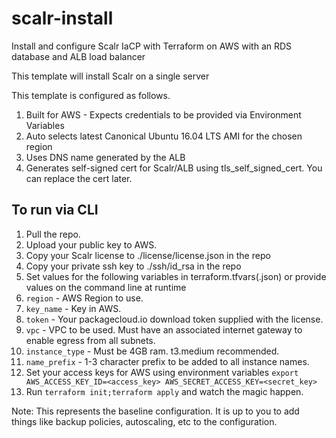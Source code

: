 # scalr-install
Install and configure Scalr IaCP with Terraform on AWS with an RDS database and ALB load balancer

This template will install Scalr on a single server

This template is configured as follows.

1. Built for AWS - Expects credentials to be provided via Environment Variables
2. Auto selects latest Canonical Ubuntu 16.04 LTS AMI for the chosen region
3. Uses DNS name generated by the ALB
4. Generates self-signed cert for Scalr/ALB using tls_self_signed_cert. You can replace the cert later.

## To run via CLI

1. Pull the repo.
1. Upload your public key to AWS.
1. Copy your Scalr license to ./license/license.json in the repo
1. Copy your private ssh key to ./ssh/id_rsa in the repo
1. Set values for the following variables in terraform.tfvars(.json) or provide values on the command line at runtime
1. `region` - AWS Region to use.
1. `key_name` - Key in AWS.
1. `token` - Your packagecloud.io download token supplied with the license.
1. `vpc` - VPC to be used. Must have an associated internet gateway to enable egress from all subnets.
1. `instance_type` - Must be 4GB ram. t3.medium recommended.
1. `name_prefix` - 1-3 character prefix to be added to all instance names.
1. Set your access keys for AWS using environment variables `export AWS_ACCESS_KEY_ID=<access_key> AWS_SECRET_ACCESS_KEY=<secret_key>`
1. Run `terraform init;terraform apply` and watch the magic happen.

Note: This represents the baseline configuration. It is up to you to add things like backup policies, autoscaling, etc to the configuration.
